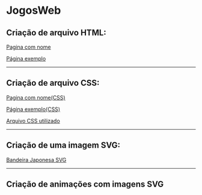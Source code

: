 # JogosWeb
<h2>Criação de arquivo HTML: </h2>
<p><a href="https://dreyui.github.io/JogosWeb/andrey.html">Pagina com nome</a></p>
<p><a href="https://dreyui.github.io/JogosWeb/pagina2.html">Página exemplo</a></p>
<hr>
<h2>Criação de arquivo CSS: </h2>
<p><a href="https://dreyui.github.io/JogosWeb/andreycss.html">Pagina com nome(CSS)</a></p>
<p><a href="https://dreyui.github.io/JogosWeb/pagina2css.html">Página exemplo(CSS)</a></p>
<p><a href="https://dreyui.github.io/JogosWeb/styles.css">Arquivo CSS utilizado</a></p>
<hr>
<h2>Criação de uma imagem SVG: </h2>
<p><a href="https://dreyui.github.io/JogosWeb/japanflag.html">Bandeira Japonesa SVG</a></p>
<hr>
<h2>Criação de animações com imagens SVG</h2>


 
